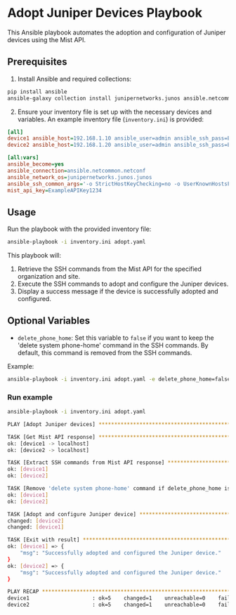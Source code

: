 # Adopt Juniper Devices Playbook

This Ansible playbook automates the adoption and configuration of Juniper devices using the Mist API.

## Prerequisites

1. Install Ansible and required collections:
```bash
pip install ansible
ansible-galaxy collection install junipernetworks.junos ansible.netcommon
```
2. Ensure your inventory file is set up with the necessary devices and variables. An example inventory file (`inventory.ini`) is provided:

```ini
[all]
device1 ansible_host=192.168.1.10 ansible_user=admin ansible_ssh_pass=ExampleP@ss1 org_id=example_org_id site_id=""
device2 ansible_host=192.168.1.20 ansible_user=admin ansible_ssh_pass=ExampleP@ss2 org_id=example_org_id site_id=""

[all:vars]
ansible_become=yes
ansible_connection=ansible.netcommon.netconf
ansible_network_os=junipernetworks.junos.junos
ansible_ssh_common_args='-o StrictHostKeyChecking=no -o UserKnownHostsFile=/dev/null'
mist_api_key=ExampleAPIKey1234
```
## Usage

Run the playbook with the provided inventory file:

```bash
ansible-playbook -i inventory.ini adopt.yaml
```
This playbook will:

1. Retrieve the SSH commands from the Mist API for the specified organization and site.
2. Execute the SSH commands to adopt and configure the Juniper devices.
3. Display a success message if the device is successfully adopted and configured.

## Optional Variables

- `delete_phone_home`: Set this variable to `false` if you want to keep the 'delete system phone-home' command in the SSH commands. By default, this command is removed from the SSH commands.

Example:

```bash
ansible-playbook -i inventory.ini adopt.yaml -e delete_phone_home=false
```

### Run example
```bash
ansible-playbook -i inventory.ini adopt.yaml 

PLAY [Adopt Juniper devices] *******************************************************************************************************************************************************

TASK [Get Mist API response] *******************************************************************************************************************************************************
ok: [device1 -> localhost]
ok: [device2 -> localhost]

TASK [Extract SSH commands from Mist API response] *********************************************************************************************************************************
ok: [device1]
ok: [device2]

TASK [Remove 'delete system phone-home' command if delete_phone_home is true] ******************************************************************************************************
ok: [device1]
ok: [device2]

TASK [Adopt and configure Juniper device] ******************************************************************************************************************************************
changed: [device2]
changed: [device1]

TASK [Exit with result] ************************************************************************************************************************************************************
ok: [device1] => {
    "msg": "Successfully adopted and configured the Juniper device."
}
ok: [device2] => {
    "msg": "Successfully adopted and configured the Juniper device."
}

PLAY RECAP *************************************************************************************************************************************************************************
device1                    : ok=5    changed=1    unreachable=0    failed=0    skipped=0    rescued=0    ignored=0   
device2                    : ok=5    changed=1    unreachable=0    failed=0    skipped=0    rescued=0    ignored=0   
```